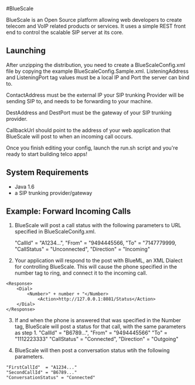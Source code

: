 #BlueScale

BlueScale is an Open Source platform allowing web developers to create telecom and VoIP related products or services.
It uses a simple REST front end to control the scalable SIP server at its core.  



## Launching

After unzipping the distribution, you need to create a BlueScaleConfig.xml file by copying the example BlueScaleConfig.Sample.xml. 
ListeningAddress and ListeningPort tag values must be a local IP and Port the server can bind to.

ContactAddress must be the external IP your SIP trunking Provider will be sending SIP to, and needs to be forwarding to your machine.

DestAddress and DestPort must be the gateway of your SIP trunking provider.

CallbackUrl should point to the address of your web application that BlueScale will post to when an incoming call occurs. 

Once you finish editing your config, launch the run.sh script and you're ready to start building telco apps!



## System Requirements

- Java 1.6 
- a SIP trunking provider/gateway


## Example: Forward Incoming Calls

 1. BlueScale will post a call status with the following parameters to URL specified in BlueScaleConifg.xml.  

    "CallId" = "A1234...",
    "From"   = "9494445566,
    "To"     = "7147779999,
    "CallStatus" = "Unconnected",
    "Direction"  = "Incoming"

  2. Your application will respond to the post with BlueML, an XML Dialect for controlling BlueScale.  This will cause the phone specified 
     in the number tag to ring, and connect it to the incoming call.  
    
    <Response>
        <Dial>
            <Number>" + number + "</Number>
                <Action>http://127.0.0.1:8081/Status</Action>
        </Dial>
    </Response>

  3. If and when the phone is answered that was specified in the Number tag, BlueScale will post a status for that call, with the same parameters as step 1.
    "CallId" = "B6789...",
    "From"   = "9494445566"
    "To"     = "1112223333"
    "CallStatus" = "Connected",
    "Direction"  = "Outgoing"


  4. BlueScale will then post a conversation status wtih the following parameters.

    "FirstCallId"  = "A1234..."
    "SecondCallId" = "B6789..."
    "ConversationStatus" = "Connected"

